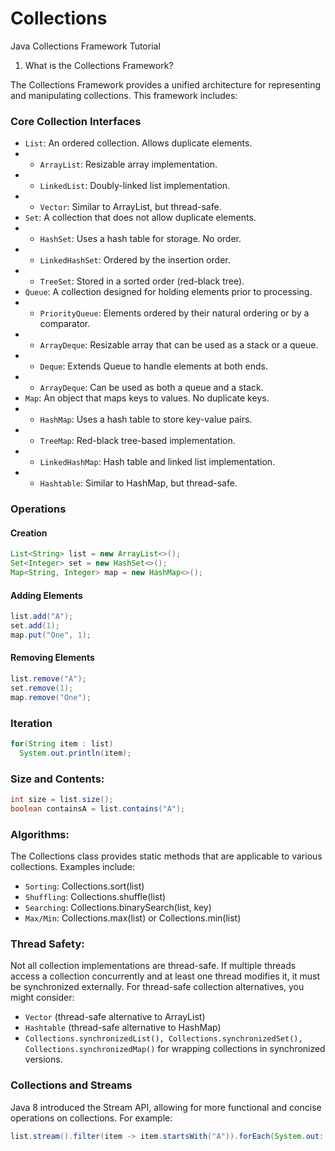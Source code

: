 # Collections
Java Collections Framework Tutorial
1. What is the Collections Framework?

The Collections Framework provides a unified architecture for representing and manipulating collections. This framework includes:
### Core Collection Interfaces

- `List`: An ordered collection. Allows duplicate elements.
- - `ArrayList`: Resizable array implementation.
- - `LinkedList`: Doubly-linked list implementation.
- - `Vector`: Similar to ArrayList, but thread-safe.
- `Set`: A collection that does not allow duplicate elements.
- - `HashSet`: Uses a hash table for storage. No order.
- - `LinkedHashSet`: Ordered by the insertion order.
- - `TreeSet`: Stored in a sorted order (red-black tree).
- `Queue`: A collection designed for holding elements prior to processing.
- - `PriorityQueue`: Elements ordered by their natural ordering or by a comparator.
- - `ArrayDeque`: Resizable array that can be used as a stack or a queue.
- - `Deque`: Extends Queue to handle elements at both ends.
- - `ArrayDeque`: Can be used as both a queue and a stack.
- `Map`: An object that maps keys to values. No duplicate keys.
- - `HashMap`: Uses a hash table to store key-value pairs.
- - `TreeMap`: Red-black tree-based implementation.
- - `LinkedHashMap`: Hash table and linked list implementation.
- - `Hashtable`: Similar to HashMap, but thread-safe.

### Operations

#### Creation
```java
List<String> list = new ArrayList<>();
Set<Integer> set = new HashSet<>();
Map<String, Integer> map = new HashMap<>();
```
#### Adding Elements
```java
list.add("A");
set.add(1);
map.put("One", 1);
```
#### Removing Elements
```java
list.remove("A");
set.remove(1);
map.remove("One");
```
### Iteration
```java
for(String item : list) 
  System.out.println(item);

```
### Size and Contents:
```java
int size = list.size();
boolean containsA = list.contains("A");
```
### Algorithms:

The Collections class provides static methods that are applicable to various collections. Examples include:

- `Sorting`: Collections.sort(list)
- `Shuffling`: Collections.shuffle(list)
- `Searching`: Collections.binarySearch(list, key)
-  `Max/Min`: Collections.max(list) or Collections.min(list)

### Thread Safety:

Not all collection implementations are thread-safe. If multiple threads access a collection concurrently and at least one thread modifies it, it must be synchronized externally. For thread-safe collection alternatives, you might consider:

- `Vector` (thread-safe alternative to ArrayList)
- `Hashtable` (thread-safe alternative to HashMap)
- `Collections.synchronizedList(), Collections.synchronizedSet(), Collections.synchronizedMap()` for wrapping collections in synchronized versions.

### Collections and Streams

Java 8 introduced the Stream API, allowing for more functional and concise operations on collections. For example:

```java
list.stream().filter(item -> item.startsWith("A")).forEach(System.out::println);
```
